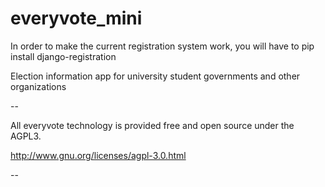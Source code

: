 everyvote_mini
==============

In order to make the current registration system work, you will have to pip install django-registration

Election information app for university student governments and other organizations

--

All everyvote technology is provided free and open source under the AGPL3.

http://www.gnu.org/licenses/agpl-3.0.html

--
